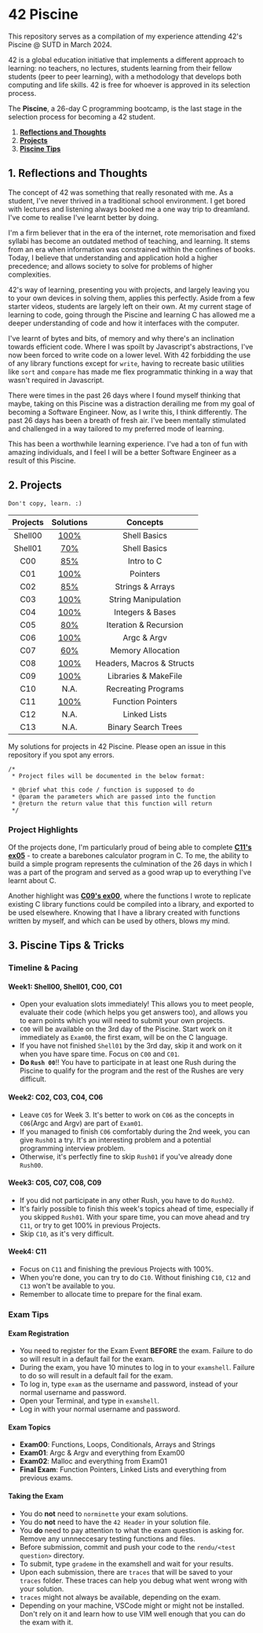# 42 Piscine

This repository serves as a compilation of my experience attending 42's Piscine @ SUTD in March 2024.

42 is a global education initiative that implements a different approach to learning: no teachers, no lectures, students learning from their fellow students (peer to peer learning), with a methodology that develops both computing and life skills. 42 is free for whoever is approved in its selection process.

The **Piscine**, a 26-day C programming bootcamp, is the last stage in the selection process for becoming a 42 student.

1. [**Reflections and Thoughts**](#1-reflections-and-thoughts)
2. [**Projects**](#2-projects)
3. [**Piscine Tips**](#3-piscine-tips--tricks)

## 1. Reflections and Thoughts

The concept of 42 was something that really resonated with me. As a student, I've never thrived in a traditional school environment. I get bored with lectures and listening always booked me a one way trip to dreamland. I've come to realise I've learnt better by doing.

I'm a firm believer that in the era of the internet, rote memorisation and fixed syllabi has become an outdated method of teaching, and learning. It stems from an era when information was constrained within the confines of books. Today, I believe that understanding and application hold a higher precedence; and allows society to solve for problems of higher complexities.

42's way of learning, presenting you with projects, and largely leaving you to your own devices in solving them, applies this perfectly. Aside from a few starter videos, students are largely left on their own. At my current stage of learning to code, going through the Piscine and learning C has allowed me a deeper understanding of code and how it interfaces with the computer.

I've learnt of bytes and bits, of memory and why there's an inclination towards efficient code. Where I was spoilt by Javascript's abstractions, I've now been forced to write code on a lower level. With 42 forbidding the use of any library functions except for `write`, having to recreate basic utilities like `sort` and `compare` has made me flex programmatic thinking in a way that wasn't required in Javascript.

There were times in the past 26 days where I found myself thinking that maybe, taking on this Piscine was a distraction derailing me from my goal of becoming a Software Engineer. Now, as I write this, I think differently. The past 26 days has been a breath of fresh air. I've been mentally stimulated and challenged in a way tailored to my preferred mode of learning.

This has been a worthwhile learning experience. I've had a ton of fun with amazing individuals, and I feel I will be a better Software Engineer as a result of this Piscine.

## 2. Projects

`Don't copy, learn. :)`

| Projects |             Solutions             |         Concepts          |
| :------: | :-------------------------------: | :-----------------------: |
| Shell00  | [100%](./shell-projects/shell00/) |       Shell Basics        |
| Shell01  | [70%](./shell-projects/shell01/)  |       Shell Basics        |
|   C00    |     [85%](./c-projects/c00/)      |        Intro to C         |
|   C01    |     [100%](./c-projects/c01/)     |         Pointers          |
|   C02    |     [85%](./c-projects/c02/)      |     Strings & Arrays      |
|   C03    |     [100%](./c-projects/c03/)     |    String Manipulation    |
|   C04    |     [100%](./c-projects/c04/)     |     Integers & Bases      |
|   C05    |     [80%](./c-projects/c05/)      |   Iteration & Recursion   |
|   C06    |     [100%](./c-projects/c06/)     |        Argc & Argv        |
|   C07    |     [60%](./c-projects/c07/)      |     Memory Allocation     |
|   C08    |     [100%](./c-projects/c08/)     | Headers, Macros & Structs |
|   C09    |     [100%](./c-projects/c09/)     |   Libraries & MakeFile    |
|   C10    |               N.A.                |    Recreating Programs    |
|   C11    |     [100%](./c-projects/c11/)     |     Function Pointers     |
|   C12    |               N.A.                |       Linked Lists        |
|   C13    |               N.A.                |    Binary Search Trees    |

My solutions for projects in 42 Piscine. Please open an issue in this repository if you spot any errors.

```
/*
 * Project files will be documented in the below format:

 * @brief what this code / function is supposed to do
 * @param the parameters which are passed into the function
 * @return the return value that this function will return
 */
```

### **Project Highlights**

Of the projects done, I'm particularly proud of being able to complete [**C11's ex05**](./c-projects/c11/ex05/) - to create a barebones calculator program in C. To me, the ability to build a simple program represents the culmination of the 26 days in which I was a part of the program and served as a good wrap up to everything I've learnt about C.

Another highlight was [**C09's ex00**](./c-projects/c09/ex00/), where the functions I wrote to replicate existing C library functions could be compiled into a library, and exported to be used elsewhere. Knowing that I have a library created with functions written by myself, and which can be used by others, blows my mind.

## 3. Piscine Tips & Tricks

### **Timeline & Pacing**

#### **Week1:** Shell00, Shell01, C00, C01

- Open your evaluation slots immediately! This allows you to meet people, evaluate their code (which helps you get answers too), and allows you to earn points which you will need to submit your own projects.
- `C00` will be available on the 3rd day of the Piscine. Start work on it immediately as `Exam00`, the first exam, will be on the C language.
- If you have not finished `Shell01` by the 3rd day, skip it and work on it when you have spare time. Focus on `C00` and `C01`.
- **Do `Rush 00`**!! You have to participate in at least one Rush during the Piscine to qualify for the program and the rest of the Rushes are very difficult.

#### **Week2:** C02, C03, C04, C06

- Leave `C05` for Week 3. It's better to work on `C06` as the concepts in `C06`(Argc and Argv) are part of `Exam01`.
- If you managed to finish `C06` comfortably during the 2nd week, you can give `Rush01` a try. It's an interesting problem and a potential programming interview problem.
- Otherwise, it's perfectly fine to skip `Rush01` if you've already done `Rush00`.

#### **Week3:** C05, C07, C08, C09

- If you did not participate in any other Rush, you have to do `Rush02`.
- It's fairly possible to finish this week's topics ahead of time, especially if you skipped `Rush01`. With your spare time, you can move ahead and try `C11`, or try to get 100% in previous Projects.
- Skip `C10`, as it's very difficult.

#### **Week4:** C11

- Focus on `C11` and finishing the previous Projects with 100%.
- When you're done, you can try to do `C10`. Without finishing `C10`, `C12` and `C13` won't be available to you.
- Remember to allocate time to prepare for the final exam.

### **Exam Tips**

#### **Exam Registration**

- You need to register for the Exam Event **BEFORE** the exam. Failure to do so will result in a default fail for the exam.
- During the exam, you have 10 minutes to log in to your `examshell`. Failure to do so will result in a default fail for the exam.
- To log in, type `exam` as the username and password, instead of your normal username and password.
- Open your Terminal, and type in `examshell`.
- Log in with your normal username and password.

#### **Exam Topics**

- **Exam00**: Functions, Loops, Conditionals, Arrays and Strings
- **Exam01**: Argc & Argv and everything from Exam00
- **Exam02**: Malloc and everything from Exam01
- **Final Exam**: Function Pointers, Linked Lists and everything from previous exams.

#### **Taking the Exam**

- You do **not** need to `norminette` your exam solutions.
- You do **not** need to have the `42 Header` in your solution file.
- You **do** need to pay attention to what the exam question is asking for. Remove any unnneccesary testing functions and files.
- Before submission, commit and push your code to the `rendu/<test question>` directory.
- To submit, type `grademe` in the examshell and wait for your results.
- Upon each submission, there are `traces` that will be saved to your `traces` folder. These traces can help you debug what went wrong with your solution.
- `traces` might not always be available, depending on the exam.
- Depending on your machine, VSCode might or might not be installed. Don't rely on it and learn how to use VIM well enough that you can do the exam with it.
